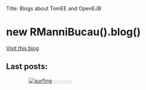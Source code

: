 Title: Blogs about TomEE and OpenEJB

# new RManniBucau().blog()

[Visit this blog](http://rmannibucau.wordpress.com/)

## Last posts:

<!-- start sw-rss-feed code --> 
<script type="text/javascript"> 
<!-- 
rssfeed_url = new Array(); 
rssfeed_url[0]="http://rmannibucau.wordpress.com/feed/";  
rssfeed_frame_width="100%"; 
rssfeed_frame_height="250"; 
rssfeed_scroll="on"; 
rssfeed_scroll_step="5"; 
rssfeed_scroll_bar="ffn"; 
rssfeed_target="_blank"; 
rssfeed_font_size="12"; 
rssfeed_font_face=""; 
rssfeed_border="on"; 
rssfeed_css_url="http://feed.surfing-waves.com/css/style4.css"; 
rssfeed_title="on"; 
rssfeed_title_name=""; 
rssfeed_title_bgcolor="#3366ff"; 
rssfeed_title_color="#fff"; 
rssfeed_title_bgimage="http://"; 
rssfeed_footer="off"; 
rssfeed_footer_name="rss feed"; 
rssfeed_footer_bgcolor="#fff"; 
rssfeed_footer_color="#333"; 
rssfeed_footer_bgimage="http://"; 
rssfeed_item_title_length="50"; 
rssfeed_item_title_color="#666"; 
rssfeed_item_bgcolor="#fff"; 
rssfeed_item_bgimage="http://"; 
rssfeed_item_border_bottom="on"; 
rssfeed_item_source_icon="off"; 
rssfeed_item_date="off"; 
rssfeed_item_description="on"; 
rssfeed_item_description_length="120"; 
rssfeed_item_description_color="#666"; 
rssfeed_item_description_link_color="#333"; 
rssfeed_item_description_tag="off"; 
rssfeed_no_items="0"; 
rssfeed_cache = "7139c3dcd052741f96edabee12dbc00e"; 
//--> 
</script> 
<script type="text/javascript" src="http://feed.surfing-waves.com/js/rss-feed.js"></script> 
<!-- The link below helps keep this service FREE, and helps other people find the SW widget. Please be
cool and keep it! Thanks. --> 
<div style="text-align:right; width:180px;"><a href="http://www.surfing-waves.com" target="_blank"
alt="surfing waves"><img src="http://img.surfing-waves.com/images/swlogo.png" border="0"
alt="surfing"></a><a href="http://www.surfing-waves.com/feed.htm" target="_blank"
style="color:#ccc;font-size:10px">feed widget</a></div> 
<!-- end sw-rss-feed code -->

<!--
<script type='text/javascript' charset='utf-8'
src='http://scripts.hashemian.com/jss/feed.js?print=yes&numlinks=10&summarylen=50&seedate=yes&popwin=no&url=http:%2F%2Frmannibucau.wordpress.com%2Ffeed%2F'></script>
-->
